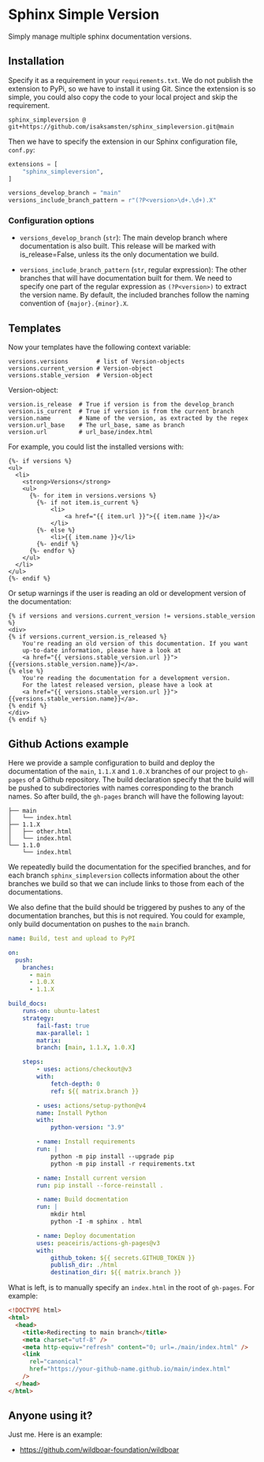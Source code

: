 # Sphinx Simple Version

Simply manage multiple sphinx documentation versions.

## Installation

Specify it as a requirement in your `requirements.txt`. We do not publish the
extension to PyPi, so we have to install it using Git. Since the extension is so
simple, you could also copy the code to your local project and skip the
requirement.

```
sphinx_simpleversion @ git+https://github.com/isaksamsten/sphinx_simpleversion.git@main
```

Then we have to specify the extension in our Sphinx configuration file,
`conf.py`:

```python
extensions = [
    "sphinx_simpleversion",
]

versions_develop_branch = "main"
versions_include_branch_pattern = r"(?P<version>\d+.\d+).X"
```

### Configuration options

- `versions_develop_branch` (`str`): The main develop branch where documentation
  is also built. This release will be marked with is_release=False, unless its
  the only documentation we build.

- `versions_include_branch_pattern` (`str`, regular expression): The other
  branches that will have documentation built for them. We need to specify one
  part of the regular expression as `(?P<version>)` to extract the version name.
  By default, the included branches follow the naming convention of
  `{major}.{minor}.X`.

## Templates

Now your templates have the following context variable:

```
versions.versions        # list of Version-objects
versions.current_version # Version-object
versions.stable_version  # Version-object
```

Version-object:

```
version.is_release  # True if version is from the develop_branch
version.is_current  # True if version is from the current branch
version.name        # Name of the version, as extracted by the regex
version.url_base    # The url_base, same as branch
version.url         # url_base/index.html
```

For example, you could list the installed versions with:

```jinja
{%- if versions %}
<ul>
  <li>
    <strong>Versions</strong>
    <ul>
      {%- for item in versions.versions %}
        {%- if not item.is_current %}
            <li>
                <a href="{{ item.url }}">{{ item.name }}</a>
            </li>
        {%- else %}
            <li>{{ item.name }}</li>
        {%- endif %}
      {%- endfor %}
    </ul>
  </li>
</ul>
{%- endif %}
```

Or setup warnings if the user is reading an old or development version of the
documentation:

```jinja
{% if versions and versions.current_version != versions.stable_version %}
<div>
{% if versions.current_version.is_released %}
    You're reading an old version of this documentation. If you want
    up-to-date information, please have a look at
    <a href="{{ versions.stable_version.url }}">{{versions.stable_version.name}}</a>.
{% else %}
    You're reading the documentation for a development version.
    For the latest released version, please have a look at
    <a href="{{ versions.stable_version.url }}">{{versions.stable_version.name}}</a>.
{% endif %}
</div>
{% endif %}
```

## Github Actions example

Here we provide a sample configuration to build and deploy the documentation of
the `main`, `1.1.X` and `1.0.X` branches of our project to `gh-pages` of a
Github repository. The build declaration specify that the build will be pushed
to subdirectories with names corresponding to the branch names. So after build,
the `gh-pages` branch will have the following layout:

```
├── main
│   └── index.html
├── 1.1.X
│   ├── other.html
│   └── index.html
└── 1.1.0
    └── index.html
```

We repeatedly build the documentation for the specified branches, and for each
branch `sphinx_simpleversion` collects information about the other branches we
build so that we can include links to those from each of the documentations.

We also define that the build should be triggered by pushes to any of the
documentation branches, but this is not required. You could for example, only
build documentation on pushes to the `main` branch.

```yaml
name: Build, test and upload to PyPI

on:
  push:
    branches:
      - main
      - 1.0.X
      - 1.1.X

build_docs:
    runs-on: ubuntu-latest
    strategy:
        fail-fast: true
        max-parallel: 1
        matrix:
        branch: [main, 1.1.X, 1.0.X]

    steps:
        - uses: actions/checkout@v3
        with:
            fetch-depth: 0
            ref: ${{ matrix.branch }}

        - uses: actions/setup-python@v4
        name: Install Python
        with:
            python-version: "3.9"

        - name: Install requirements
        run: |
            python -m pip install --upgrade pip
            python -m pip install -r requirements.txt

        - name: Install current version
        run: pip install --force-reinstall .

        - name: Build docmentation
        run: |
            mkdir html
            python -I -m sphinx . html

        - name: Deploy documentation
        uses: peaceiris/actions-gh-pages@v3
        with:
            github_token: ${{ secrets.GITHUB_TOKEN }}
            publish_dir: ./html
            destination_dir: ${{ matrix.branch }}
```

What is left, is to manually specify an `index.html` in the root of `gh-pages`.
For example:

```html
<!DOCTYPE html>
<html>
  <head>
    <title>Redirecting to main branch</title>
    <meta charset="utf-8" />
    <meta http-equiv="refresh" content="0; url=./main/index.html" />
    <link
      rel="canonical"
      href="https://your-github-name.github.io/main/index.html"
    />
  </head>
</html>
```

## Anyone using it?

Just me. Here is an example:

- https://github.com/wildboar-foundation/wildboar
